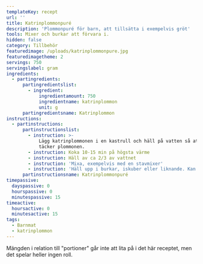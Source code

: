 ```yaml
---
templateKey: recept
url: ''
title: Katrinplommonpuré
description: 'Plommonpuré för barn, att tillsätta i exempelvis gröt'
tools: Mixer och burkar att förvara i.
hidden: false
category: Tillbehör
featuredimage: /uploads/katrinplommonpure.jpg
featuredimagetheme: 2
servings: 750
servingslabel: gram
ingredients:
  - partingredients:
      partingredientslist:
        - ingredient:
            ingredientamount: 750
            ingredientname: katrinplommon
            unit: g
      partingredientsname: Katrinplommon
instructions:
  - partinstructions:
      partinstructionslist:
        - instruction: >-
            Lägg katrinplommonen i en kastrull och häll på vatten så att det
            täcker plommonen.
        - instruction: Koka 10-15 min på högsta värme
        - instruction: Häll av ca 2/3 av vattnet
        - instruction: 'Mixa, exempelvis med en stavmixer'
        - instruction: 'Häll upp i burkar, iskuber eller liknande. Kan frysas.'
      partinstructionsname: Katrinplommonpuré
timepassive:
  dayspassive: 0
  hourspassive: 0
  minutespassive: 15
timeactive:
  hoursactive: 0
  minutesactive: 15
tags:
  - Barnmat
  - katrinplommon
---
```

Mängden i relation till "portioner" går inte att lita på i det här receptet, men det spelar heller ingen roll.

